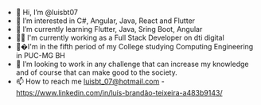 - 👋 Hi, I’m @luisbt07
- 👀 I’m interested in C#, Angular, Java, React and Flutter
- 🌱 I’m currently learning Flutter, Java, Sring Boot, Angular 
- 👨‍🏭 I'm currently working as a Full Stack Developer on dti digital
- 📗�I'm in the fifth period of my College studying Computing Engineering in PUC-MG BH 
- 💞️ I’m looking to work in any challenge that can increase my knowledge and of course that can make good to the society.
- 📫 How to reach me luisbt_07@hotmail.com - https://www.linkedin.com/in/luís-brandão-teixeira-a483b9143/ 

<!---
luisbt07/luisbt07 is a ✨ special ✨ repository because its `README.md` (this file) appears on your GitHub profile.
You can click the Preview link to take a look at your changes.
--->
